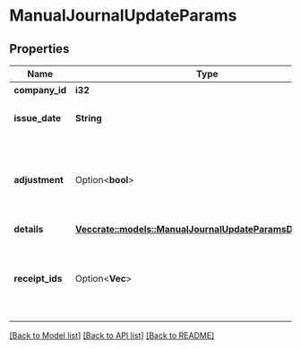 # ManualJournalUpdateParams

## Properties

Name | Type | Description | Notes
------------ | ------------- | ------------- | -------------
**company_id** | **i32** | 事業所ID | 
**issue_date** | **String** | 発生日 (yyyy-mm-dd) | 
**adjustment** | Option<**bool**> | 決算整理仕訳フラグ（falseまたは未指定の場合: 日常仕訳） | [optional]
**details** | [**Vec<crate::models::ManualJournalUpdateParamsDetailsInner>**](manualJournalUpdateParams_details_inner.md) |  | 
**receipt_ids** | Option<**Vec<i32>**> | 証憑ファイルID（ファイルボックスのファイルID）（配列） | [optional]

[[Back to Model list]](../README.md#documentation-for-models) [[Back to API list]](../README.md#documentation-for-api-endpoints) [[Back to README]](../README.md)


